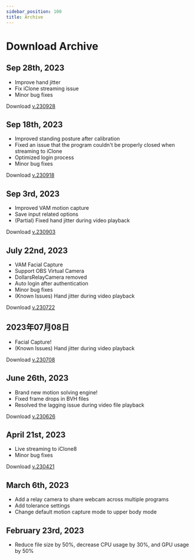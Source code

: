 ```yaml
---
sidebar_position: 100
title: Archive
---	
```


# Download Archive

## Sep 28th, 2023
- Improve hand jitter
- Fix iClone streaming issue
- Minor bug fixes 

Download [v.230928](https://kilimanjaro.sunnyview.tech/Dollars_Markerless_230928.zip)

## Sep 18th, 2023
- Improved standing posture after calibration
- Fixed an issue that the program couldn't be properly closed when streaming to iClone
- Optimized login process
- Minor bug fixes 

Download [v.230918](https://kilimanjaro.sunnyview.tech/Dollars_Markerless_230918.zip)

## Sep 3rd, 2023
- Improved VAM motion capture
- Save input related options
- (Partial) Fixed hand jitter during video playback

Download [v.230903](https://kilimanjaro.sunnyview.tech/Dollars_Markerless_230903.zip)
 

## July 22nd, 2023
- VAM Facial Capture
- Support OBS Virtual Camera
- DollarsRelayCamera removed
- Auto login after authentication
- Minor bug fixes
- (Known Issues) Hand jitter during video playback 

Download [v.230722](https://kilimanjaro.sunnyview.tech/Dollars_Markerless_230722.zip)

## 2023年07月08日
- Facial Capture!
- (Known Issues) Hand jitter during video playback

Download [v.230708](https://kilimanjaro.sunnyview.tech/Dollars_Markerless_230708.zip)


## June 26th, 2023
- Brand new motion solving engine!
- Fixed frame drops in BVH files
- Resolved the lagging issue during video file playback

Download [v.230626](https://kilimanjaro.sunnyview.tech/Dollars_Markerless_230626.zip)

## April 21st, 2023
- Live streaming to iClone8
- Minor bug fixes

Download [v.230421](https://kilimanjaro.sunnyview.tech/Dollars_Markerless_230421.zip)


## March 6th, 2023
- Add a relay camera to share webcam across multiple programs
- Add tolerance settings
- Change default motion capture mode to upper body mode 

## February 23rd, 2023
- Reduce file size by 50%, decrease CPU usage by 30%, and GPU usage by 50%